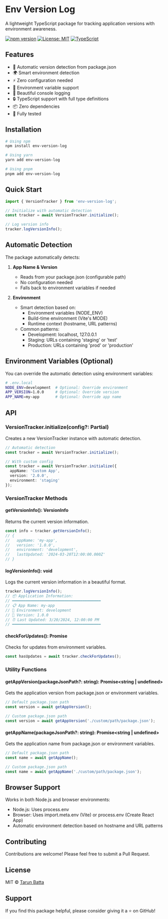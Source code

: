 # Env Version Log

A lightweight TypeScript package for tracking application versions with environment awareness.

[![npm version](https://img.shields.io/npm/v/env-version-log.svg?color=blue)](https://www.npmjs.com/package/env-version-log)
[![License: MIT](https://img.shields.io/badge/License-MIT-yellow.svg)](https://opensource.org/licenses/MIT)
[![TypeScript](https://img.shields.io/badge/TypeScript-Ready-blue.svg)](https://www.typescriptlang.org/)

## Features

- 🚀 Automatic version detection from package.json
- 🌍 Smart environment detection
- ⚡ Zero configuration needed
- 🔄 Environment variable support
- 📝 Beautiful console logging
- 🔒 TypeScript support with full type definitions
- 📦 Zero dependencies
- 🧪 Fully tested

## Installation

```bash
# Using npm
npm install env-version-log

# Using yarn
yarn add env-version-log

# Using pnpm
pnpm add env-version-log
```

## Quick Start

```typescript
import { VersionTracker } from 'env-version-log';

// Initialize with automatic detection
const tracker = await VersionTracker.initialize();

// Log version info
tracker.logVersionInfo();
```

## Automatic Detection

The package automatically detects:

1. **App Name & Version**
   - Reads from your package.json (configurable path)
   - No configuration needed
   - Falls back to environment variables if needed

2. **Environment**
   - Smart detection based on:
     - Environment variables (NODE_ENV)
     - Build-time environment (Vite's MODE)
     - Runtime context (hostname, URL patterns)
   - Common patterns:
     - Development: localhost, 127.0.0.1
     - Staging: URLs containing 'staging' or 'test'
     - Production: URLs containing 'prod' or 'production'

## Environment Variables (Optional)

You can override the automatic detection using environment variables:

```bash
# .env.local
NODE_ENV=development  # Optional: Override environment
APP_VERSION=1.0.0     # Optional: Override version
APP_NAME=my-app       # Optional: Override app name
```

## API

### VersionTracker.initialize(config?: Partial<VersionInfo>)

Creates a new VersionTracker instance with automatic detection.

```typescript
// Automatic detection
const tracker = await VersionTracker.initialize();

// With custom config
const tracker = await VersionTracker.initialize({
  appName: 'Custom App',
  version: '2.0.0',
  environment: 'staging'
});
```

### VersionTracker Methods

#### getVersionInfo(): VersionInfo
Returns the current version information.

```typescript
const info = tracker.getVersionInfo();
// {
//   appName: 'my-app',
//   version: '1.0.0',
//   environment: 'development',
//   lastUpdated: '2024-03-20T12:00:00.000Z'
// }
```

#### logVersionInfo(): void
Logs the current version information in a beautiful format.

```typescript
tracker.logVersionInfo();
// 📦 Application Information:
// ━━━━━━━━━━━━━━━━━━━━━━━━━━━━━━━━━━━━━━━
// 📋 App Name: my-app
// 🔧 Environment: development
// 🔢 Version: 1.0.0
// ⏰ Last Updated: 3/20/2024, 12:00:00 PM
// ━━━━━━━━━━━━━━━━━━━━━━━━━━━━━━━━━━━━━━━
```

#### checkForUpdates(): Promise<boolean>
Checks for updates from environment variables.

```typescript
const hasUpdates = await tracker.checkForUpdates();
```

### Utility Functions

#### getAppVersion(packageJsonPath?: string): Promise<string | undefined>
Gets the application version from package.json or environment variables.

```typescript
// Default package.json path
const version = await getAppVersion();

// Custom package.json path
const version = await getAppVersion('./custom/path/package.json');
```

#### getAppName(packageJsonPath?: string): Promise<string | undefined>
Gets the application name from package.json or environment variables.

```typescript
// Default package.json path
const name = await getAppName();

// Custom package.json path
const name = await getAppName('./custom/path/package.json');
```

## Browser Support

Works in both Node.js and browser environments:

- Node.js: Uses process.env
- Browser: Uses import.meta.env (Vite) or process.env (Create React App)
- Automatic environment detection based on hostname and URL patterns

## Contributing

Contributions are welcome! Please feel free to submit a Pull Request.

## License

MIT © [Tarun Batta](https://www.linkedin.com/in/tarunbatta/)

## Support

If you find this package helpful, please consider giving it a ⭐️ on GitHub!